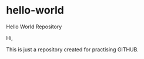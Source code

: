 # hello-world
Hello World Repository

Hi,

This is just a repository created for practising GITHUB.
